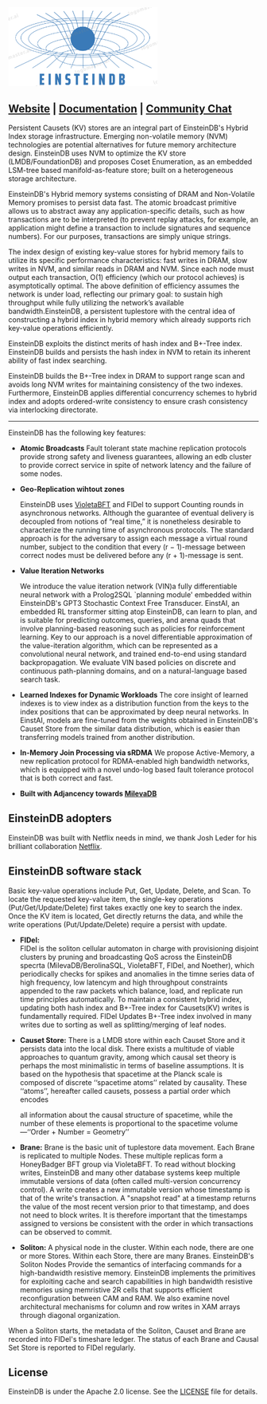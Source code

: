 <img src="images/EinsteinDBLogo.png" alt="einsteindb_logo" width="300"/>

## [Website](https://www.einsteindb.com) | [Documentation](https://einsteindb.com/docs/latest/concepts/overview/) | [Community Chat](https://einsteindb.com/chat)


Persistent Causets (KV) stores are an integral part of EinsteinDB's Hybrid Index storage infrastructure. Emerging non-volatile memory (NVM) technologies are potential alternatives for future memory architecture design. EinsteinDB uses NVM to optimize the KV store (LMDB/FoundationDB) and proposes Coset Enumeration, as an embedded LSM-tree based manifold-as-feature store; built on a heterogeneous storage architecture. 


EinsteinDB's Hybrid memory systems consisting of DRAM and Non-Volatile Memory promises to persist data fast. The atomic broadcast primitive allows us to abstract away any application-specific details, such as how transactions are to be interpreted (to prevent replay attacks, for example, an application might define a transaction to include signatures and sequence numbers). For our purposes, transactions are simply unique strings. 

The index design of existing key-value stores for hybrid memory fails to utilize its specific performance characteristics: fast writes in DRAM, slow writes in NVM, and similar reads in DRAM and NVM. Since each node must output each transaction, O(1) efficiency (which our protocol achieves) is asymptotically optimal. The above definition of efficiency assumes the network is under load, reflecting our primary goal: to sustain high throughput while fully utilizing the network’s available bandwidth.EinsteinDB, a persistent tuplestore with the central idea of constructing a hybrid index in hybrid memory which already supports rich key-value operations efficiently. 

EinsteinDB exploits the distinct merits of hash index and B+-Tree index. EinsteinDB builds and persists the hash index in NVM to retain its inherent ability of fast index searching.

 EinsteinDB builds the B+-Tree index in DRAM to support range scan and avoids long NVM writes for maintaining consistency of the two indexes. Furthermore, EinsteinDB applies differential concurrency schemes to hybrid index and adopts ordered-write consistency to ensure crash consistency via interlocking directorate. 



---


EinsteinDB has the following key features:

- **Atomic Broadcasts**
    Fault tolerant state machine replication protocols provide strong safety and liveness guarantees, allowing an edb cluster to provide correct service in spite of network latency and the failure of some nodes. 
    

- **Geo-Replication wihtout zones**

    EinsteinDB uses [VioletaBFT](http://github.com/whtcorpsinc/violetabft) and FIDel to support Counting rounds in asynchronous networks. Although the guarantee of eventual delivery is decoupled from notions of “real time,” it is nonetheless desirable to characterize the running time of asynchronous protocols. The standard approach is for the adversary to assign each message a virtual round number, subject to the condition that every (r − 1)-message between correct nodes must be delivered before any (r + 1)-message is sent.

- **Value Iteration Networks**

    We introduce the value iteration network (VIN)a fully differentiable neural network with a Prolog2SQL `planning module' embedded within EinsteinDB's GPT3 Stochastic Context Free Transducer. EinstAI, an embedded RL transformer sitting atop EinsteinDB, can learn to plan, and is suitable for predicting outcomes, queries, and arena quads that involve planning-based reasoning such as policies for reinforcement learning. Key to our approach is a novel differentiable approximation of the value-iteration algorithm, which can be represented as a convolutional neural network, and trained end-to-end using standard backpropagation. We evaluate VIN based policies on discrete and continuous path-planning domains, and on a natural-language based search task.

- **Learned Indexes for Dynamic Workloads**
    The core insight of learned indexes is to view index as a distribution function from the keys to the index positions that can be approximated by deep neural networks. In EinstAI, models are fine-tuned from the weights obtained in EinsteinDB's Causet Store  from the similar data distribution, which is easier than transferring models trained from another distribution.
    

- **In-Memory Join Processing via sRDMA**
    We propose Active-Memory, a new replication protocol for RDMA-enabled high bandwidth networks, which is equipped with a novel undo-log based fault tolerance protocol that is both correct and fast.        
    

- **Built with Adjancency towards [MilevaDB](https://github.com/whtcorpsinc/milevadb)**



## EinsteinDB adopters

EinsteinDB was built with Netflix needs in mind, we thank Josh Leder for his brilliant collaboration [Netflix](https://netflix.github.io).

## EinsteinDB software stack

Basic key-value operations include Put, Get, Update, Delete, and Scan. To locate the requested key-value item, the single-key operations (Put/Get/Update/Delete) first takes exactly one key to search the index. Once the KV item is located, Get directly returns the data, and while the write operations (Put/Update/Delete) require a persist with update.

- **FIDel:**    
    FIDel is the soliton cellular automaton in charge with provisioning disjoint clusters by pruning and broadcasting QoS across the EinsteinDB specrta (MilevaDB/BerolinaSQL, VioletaBFT, FIDel, and Noether), which periodically checks for spikes and anomalies in the timne series data of high frequency, low latencym and high throughpout constraints appended to the raw packets which balance, load, and replicate run time principles automatically. To maintain a consistent hybrid index, updating both hash index and B+-Tree index for Causets(KV) writes is fundamentally required. FIDel Updates B+-Tree index involved in many writes due to sorting as well as splitting/merging of leaf nodes.

- **Causet Store:** 
    There is a LMDB store within each Causet Store and it persists data into the local disk. There exists a multitude of viable approaches to quantum gravity, among which causal set theory is perhaps the most minimalistic in terms of baseline assumptions. It is based on the hypothesis that spacetime at the Planck scale is composed of discrete ‘‘spacetime atoms’’ related by causality. These ‘‘atoms’’, hereafter called causets, possess a partial order which encodes

    all information about the causal structure of spacetime, while the number of these elements is proportional to the spacetime volume—‘‘Order + Number = Geometry’’

- **Brane:** Brane is the basic unit of tuplestore data movement. Each Brane  is replicated to multiple Nodes. These multiple replicas form a HoneyBadger BFT group via VioletaBFT. To read without blocking writes, EinsteinDB and many other database systems keep multiple immutable versions of data (often called multi-version concurrency control). A write creates a new immutable version whose timestamp is that of the write's transaction. A "snapshot read" at a timestamp returns the value of the most recent version prior to that timestamp, and does not need to block writes. It is therefore important that the timestamps assigned to versions be consistent with the order in which transactions can be observed to commit. 
- **Soliton:** A physical node in the cluster. Within each node, there are one or more Stores. Within each Store, there are many Branes.
EinsteinDB's Soliton Nodes Provide the semantics of interfacing commands for a high-bandwidth resistive memory. EinsteinDB implements the primitives for exploiting cache and search capabilities in high bandwidth resistive memories using memristive 2R cells that supports efficient reconfiguration between CAM and RAM. We also examine novel architectural mechanisms for column and row writes in XAM arrays through diagonal organization. 

When a Soliton starts, the metadata of the Soliton, Causet and Brane are recorded into FIDel's timeshare ledger. The status of each Brane and Causal Set Store  is reported to FIDel regularly.



## License

EinsteinDB is under the Apache 2.0 license. See the [LICENSE](./LICENSE) file for details.

